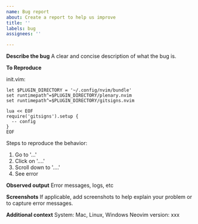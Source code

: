 ```yaml
---
name: Bug report
about: Create a report to help us improve
title: ''
labels: bug
assignees: ''

---
```


**Describe the bug**
A clear and concise description of what the bug is.

**To Reproduce**

init.vim:

```vim
let $PLUGIN_DIRECTORY = '~/.config/nvim/bundle'
set runtimepath^=$PLUGIN_DIRECTORY/plenary.nvim
set runtimepath^=$PLUGIN_DIRECTORY/gitsigns.nvim

lua << EOF
require('gitsigns').setup {
  -- config
}
EOF

```

Steps to reproduce the behavior:
1. Go to '...'
2. Click on '....'
3. Scroll down to '....'
4. See error

**Observed output**
Error messages, logs, etc

**Screenshots**
If applicable, add screenshots to help explain your problem or to capture error messages.

**Additional context**
System: Mac, Linux, Windows
Neovim version: xxx
